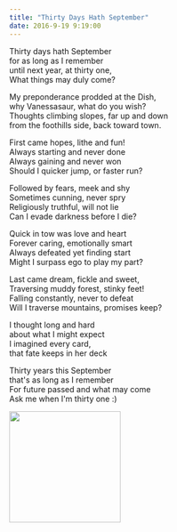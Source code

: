 ```yaml
---
title: "Thirty Days Hath September"
date: 2016-9-19 9:19:00
---
```


Thirty days hath September <br>
for as long as I remember <br>
until next year, at thirty one,<br>
What things may duly come? <br>

My preponderance prodded at the Dish, <br>
why Vanessasaur, what do you wish? <br>
Thoughts climbing slopes, far up and down <br>
from the foothills side, back toward town. <br>

First came hopes, lithe and fun! <br>
Always starting and never done <br>
Always gaining and never won <br>
Should I quicker jump, or faster run? <br>

Followed by fears, meek and shy <br>
Sometimes cunning, never spry <br>
Religiously truthful, will not lie <br>
Can I evade darkness before I die? <br>

Quick in tow was love and heart <br>
Forever caring, emotionally smart <br>
Always defeated yet finding start <br>
Might I surpass ego to play my part? <br>

Last came dream, fickle and sweet, <br>
Traversing muddy forest, stinky feet! <br>
Falling constantly, never to defeat <br>
Will I traverse mountains, promises keep? <br>

I thought long and hard <br>
about what I might expect <br>
I imagined every card, <br>
that fate keeps in her deck <br>

Thirty years this September <br>
that's as long as I remember <br>
For future passed and what may come <br>
Ask me when I'm thirty one :) <br>

<div>
    <a href="/v1/assets/images/posts/birthday/919.png" target="_blank"><img src="/v1/assets/images/posts/birthday/919.png" style="width:200px"/></a>
</div><br>
